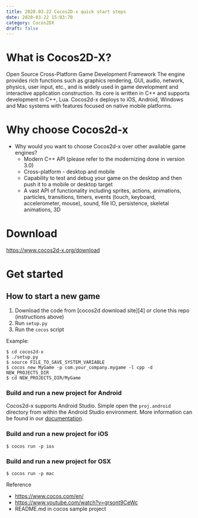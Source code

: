 ```yaml
---
title: 2020.03.22 Cocos2D-x quick start steps
date: 2020-03-22 15:03:70
category: Cocos2DX
draft: false
---
```


# What is Cocos2D-X?

Open Source Cross-Platform Game Development Framework
The engine provides rich functions such as graphics rendering, GUI, audio, network, physics, user input, etc., and is widely used in game development and interactive application construction. Its core is written in C++ and supports development in C++, Lua. Cocos2d-x deploys to iOS, Android, Windows and Mac systems with features focused on native mobile platforms.

# Why choose Cocos2d-x
- Why would you want to choose Cocos2d-x over other available game engines?
    - Modern C++ API (please refer to the modernizing done in version 3.0)
    - Cross-platform - desktop and mobile
    - Capability to test and debug your game on the desktop and then push it to a mobile or desktop target
    - A vast API of functionality including sprites, actions, animations, particles, transitions, timers, events (touch, keyboard, accelerometer, mouse), sound, file IO, persistence, skeletal animations, 3D

# Download

https://www.cocos2d-x.org/download

# Get started 

How to start a new game
-----------------------

1. Download the code from [cocos2d download site][4] or clone this repo (instructions above)
2. Run `setup.py`
3. Run the `cocos` script

Example:

    $ cd cocos2d-x
    $ ./setup.py
    $ source FILE_TO_SAVE_SYSTEM_VARIABLE
    $ cocos new MyGame -p com.your_company.mygame -l cpp -d NEW_PROJECTS_DIR
    $ cd NEW_PROJECTS_DIR/MyGame


### Build and run a new project for Android ###

Cocos2d-x supports Android Studio. Simple open the `proj.android` directory from within the Android Studio environment. More information can be found in our [documentation](http://www.cocos2d-x.org/docs/cocos2d-x/en/installation/Android-Studio.html).
   
### Build and run a new project for iOS ###

    $ cocos run -p ios

### Build and run a new project for OSX ###

    $ cocos run -p mac



Reference
- https://www.cocos.com/en/
- https://www.youtube.com/watch?v=grsont9CeWc
- README.md in cocos sample project

